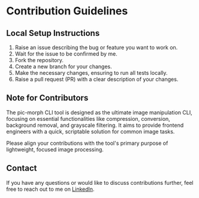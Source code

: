 # Contribution Guidelines

## Local Setup Instructions

1. Raise an issue describing the bug or feature you want to work on.
2. Wait for the issue to be confirmed by me.
3. Fork the repository.
4. Create a new branch for your changes.
5. Make the necessary changes, ensuring to run all tests locally.
6. Raise a pull request (PR) with a clear description of your changes.

## Note for Contributors

The pic-morph CLI tool is designed as the ultimate image manipulation CLI, focusing on essential functionalities like compression, conversion, background removal, and grayscale filtering. It aims to provide frontend engineers with a quick, scriptable solution for common image tasks.

Please align your contributions with the tool's primary purpose of lightweight, focused image processing.

## Contact

If you have any questions or would like to discuss contributions further, feel free to reach out to me on [Linkedln](https://www.linkedin.com/in/ajay-singh27/).
